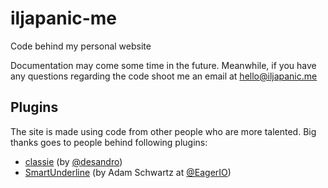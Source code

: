# iljapanic-me
Code behind my personal website

Documentation may come some time in the future. Meanwhile, if you have any questions regarding the code shoot me an email at [hello@iljapanic.me](mailto:hello@iljapanic.me)


## Plugins
The site is made using code from other people who are more talented. Big thanks goes to people behind following plugins:

- [classie](https://github.com/desandro/classie) (by [@desandro](https://github.com/desandro))
- [SmartUnderline](https://github.com/EagerIO/SmartUnderline) (by Adam Schwartz at [@EagerIO](https://github.com/EagerIO/))

